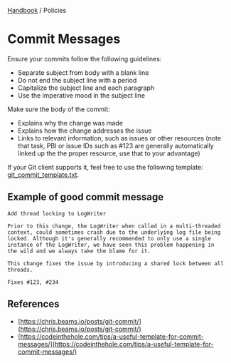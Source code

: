 [Handbook](../README.md) / Policies

# Commit Messages

Ensure your commits follow the following guidelines:

- Separate subject from body with a blank line
- Do not end the subject line with a period
- Capitalize the subject line and each paragraph
- Use the imperative mood in the subject line

Make sure the body of the commit:

- Explains why the change was made
- Explains how the change addresses the issue
- Links to relevant information, such as issues or other resources (note that task, PBI or issue IDs such as #123 are generally automatically linked up the the proper resource, use that to your advantage)

If your Git client supports it, feel free to use the following template: [git_commit_template.txt](git_commit_template.txt).

## Example of good commit message

```
Add thread locking to LogWriter

Prior to this change, the LogWriter when called in a multi-threaded
context, could sometimes crash due to the underlying log file being
locked. Although it's generally recommended to only use a single
instance of the LogWriter, we have seen this problem happening in
the wild and we always take the blame for it.

This change fixes the issue by introducing a shared lock between all
threads.

Fixes #123, #234
```

## References

- [https://chris.beams.io/posts/git-commit/](https://chris.beams.io/posts/git-commit/)
- [https://codeinthehole.com/tips/a-useful-template-for-commit-messages/](https://codeinthehole.com/tips/a-useful-template-for-commit-messages/)